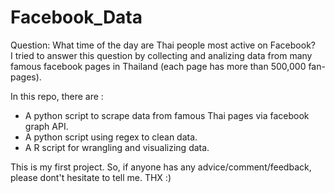 # Facebook_Data
Question: What time of the day are Thai people most active on Facebook?  
I tried to answer this question by collecting and analizing data from many famous facebook pages in Thailand (each page has more than 500,000 fan-pages).

In this repo, there are :
- A python script to scrape data from famous Thai pages via facebook graph API. 
- A python script using regex to clean data.
- A R script for wrangling and visualizing data.

This is my first project. So, if anyone has any advice/comment/feedback, please dont't hesitate to tell me. THX :) 
